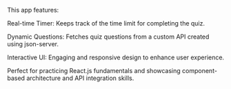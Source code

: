This app features:

Real-time Timer: Keeps track of the time limit for completing the quiz.

Dynamic Questions: Fetches quiz questions from a custom API created using json-server.

Interactive UI: Engaging and responsive design to enhance user experience.

Perfect for practicing React.js fundamentals and showcasing component-based architecture and API integration skills.
